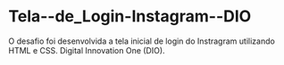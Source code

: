 # Tela--de_Login-Instagram--DIO
O desafio foi desenvolvida a tela inicial de login do Instragram utilizando HTML e CSS. Digital Innovation One (DIO).
